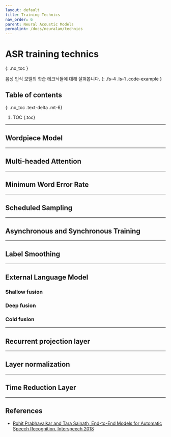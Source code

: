 ```yaml
---
layout: default
title: Training Technics
nav_order: 6
parent: Neural Acoustic Models
permalink: /docs/neuralam/technics
---
```


# ASR training technics
{: .no_toc }

음성 인식 모델의 학습 테크닉들에 대해 살펴봅니다.
{: .fs-4 .ls-1 .code-example }

## Table of contents
{: .no_toc .text-delta .mt-6}

1. TOC
{:toc}


---

## Wordpiece Model


---

## Multi-headed Attention


---

## Minimum Word Error Rate


---

## Scheduled Sampling

---

## Asynchronous and Synchronous Training


---

## Label Smoothing

---

## External Language Model

### Shallow fusion

### Deep fusion

### Cold fusion

---

## Recurrent projection layer

---

## Layer normalization

---

## Time Reduction Layer

---

## References

- [Rohit Prabhavalkar and Tara Sainath, End-to-End Models for Automatic Speech Recognition, Interspeech 2018](http://iscslp2018.org/images/T4_Towards%20end-to-end%20speech%20recognition.pdf)
